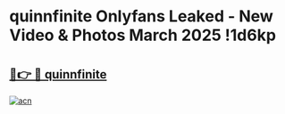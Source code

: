 # quinnfinite Onlyfans Leaked - New Video & Photos March 2025 !1d6kp

# <h2><a href="https://kl04z1.iuczelnia.edu.pl?title=quinnfinite&ref=1d6kp">🔗👉 🔴 quinnfinite</a></h2>

[![acn](https://github.com/user-attachments/assets/0f9c940e-d8b0-45ae-aac7-cd30a18b3e1c)](https://kl04z1.iuczelnia.edu.pl?title=quinnfinite&ref=1d6kp)

